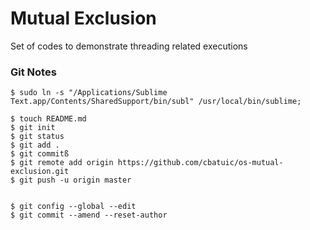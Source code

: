 # Mutual Exclusion
Set of codes to demonstrate threading related executions

### Git Notes
```console
$ sudo ln -s "/Applications/Sublime Text.app/Contents/SharedSupport/bin/subl" /usr/local/bin/sublime;

$ touch README.md
$ git init
$ git status
$ git add .
$ git commitß
$ git remote add origin https://github.com/cbatuic/os-mutual-exclusion.git
$ git push -u origin master


$ git config --global --edit
$ git commit --amend --reset-author
```